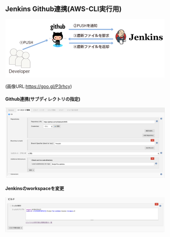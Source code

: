 ## Jenkins Github連携(AWS-CLI実行用)

![Alt Text](https://github.com/yhidetoshi/Pictures/raw/master/aws/github-jenkins.png)

(画像URL:https://goo.gl/P3rhcy)

#### Github連携(サブディレクトリの指定)

![Alt Text](https://github.com/yhidetoshi/Pictures/raw/master/aws/Jenkins-Github-config-pic.png)

#### Jenkinsのworkspaceを変更

![Alt Text](https://github.com/yhidetoshi/Pictures/raw/master/aws/Jenkins-change-workspace.png)

